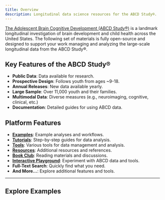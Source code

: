 ```yaml
---
title: Overview
description: Longitudinal data science resources for the ABCD Study®.
---
```


[The Adolescent Brain Cognitive Development (ABCD Study®)](https://abcdstudy.org/) is a landmark longitudinal investigation of brain development and child health across the United States. The following set of materials is fully open-source and designed to support your work managing and analyzing the large-scale longitudinal data from the ABCD Study®.

## Key Features of the ABCD Study®

- **Public Data**: Data available for research.
- **Prospective Design**: Follows youth from ages ~9-18.
- **Annual Releases**: New data available yearly.
- **Large Sample**: Over 11,000 youth and their families.
- **Multimodal Data**: Diverse measures (e.g., neuroimaging, cognitive, clinical, etc.)
- **Documentation**: Detailed guides for using ABCD data.

## Platform Features

- **[Examples](#)**: Example analyses and workflows.
- **[Tutorials](#)**: Step-by-step guides for data analysis.
- **[Tools](#)**: Various tools for data management and analysis.
- **[Resources](#)**: Additional resources and references.
- **[Book Club](#)**: Reading materials and discussions.
- **[Interactive Playground](#)**: Experiment with ABCD data and tools.
- **Full-Text Search**: Quickly find what you need.
- **And More...**: Explore additional features and tools.

---

## Explore Examples

<ArticleList />
